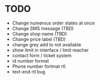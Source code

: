 # TODO

* Change numerous order states at once
* Change SMS message (TBD)
* Change shop name (TBD)
* Change price label (TBD)
* change grey add to not available
* show limit in interface / limit reacher
* contact form / ticket system
* id number format
* Phone number fortmat rtl
* text-end rtl bug
